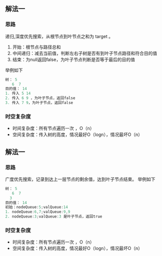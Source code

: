 ## 解法一
### 思路
递归,深度优先搜索，从根节点到叶节点之和为 target 。
1. 开始：根节点与路径总和
2. 中间递归：减去当前值，判断左右子树是否有到叶子节点路径和符合目的值
3. 结束：为null返回false，为叶子节点判断是否等于最后的目的值

举例如下
```java
树： 5
   6  7
目的值： 14
1. 传入 5 14
2. 传入 6 9 ，为叶子节点，返回false
3. 传入 7 9，为叶子节点，返回false
```
### 时空复杂度
- 时间复杂度：所有节点遍历一次 ，O（n）
- 空间复杂度：传入树的高度，情况最好O（logn），情况最坏O（n）
## 解法一
### 思路
广度优先搜索，记录到达上一层节点的剩余值，达到叶子节点结束。
举例如下
```java
树： 5
   6  7
  3
目的值： 14
初始：nodeQueue:5;valQueue:14
1. nodeQueue:6,7;valQueue:9,9
2. nodeQueue:3;valQueue:3 是叶子节点，返回true
```
### 时空复杂度
- 时间复杂度：所有节点遍历一次 ，O（n）
- 空间复杂度：传入树的高度，情况最好O（logn），情况最坏O（n）